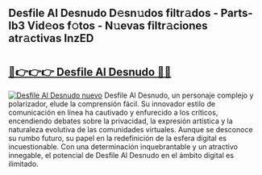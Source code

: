 ## Desfile Al Desnudo D𝚎sn𝚞dos filtr𝚊dos - Parts-lb3 Vid𝚎os f𝚘tos - N𝚞evas filtr𝚊ciones atr𝚊ctivas InzED

# <h2><a href="http://mb47euh.tromn.icu/?c=Desfile+Al+Desnudo">🔗👉👉👉 Desfile Al Desnudo 🔗🔗</a></h2>

[![Desfile Al Desnudo nuevo](https://i.imgur.com/pEAQMta.gif)](http://mb47euh.tromn.icu/?c=Desfile+Al+Desnudo)
Desfile Al Desnudo, un personaje complejo y polarizador, elude la comprensión fácil. Su innovador estilo de comunicación en línea ha cautivado y enfurecido a los críticos, encendiendo debates sobre la privacidad, la expresión artística y la naturaleza evolutiva de las comunidades virtuales. Aunque se desconoce su rumbo futuro, su papel en la redefinición de la esfera digital es incuestionable. Con una determinación inquebrantable y un atractivo innegable, el potencial de Desfile Al Desnudo en el ámbito digital es ilimitado.
